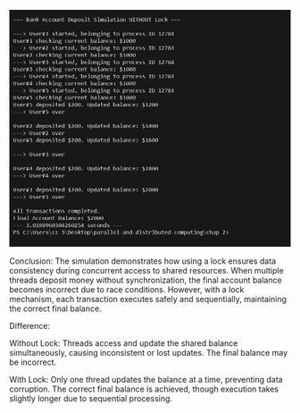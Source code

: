 ![Bank Deposit Simulation Without Lock](https://github.com/23sp-046-cs/Parallel-and-distributed-computing/blob/88e02dc7bf82c35e0e889ba71cadb5c790a91623/chap2/chap2ss1.PNG?raw=true)




Conclusion:
The simulation demonstrates how using a lock ensures data consistency during concurrent access to shared resources. When multiple threads deposit money without synchronization, the final account balance becomes incorrect due to race conditions. However, with a lock mechanism, each transaction executes safely and sequentially, maintaining the correct final balance.

Difference:

Without Lock: Threads access and update the shared balance simultaneously, causing inconsistent or lost updates. The final balance may be incorrect.

With Lock: Only one thread updates the balance at a time, preventing data corruption. The correct final balance is achieved, though execution takes slightly longer due to sequential processing.
